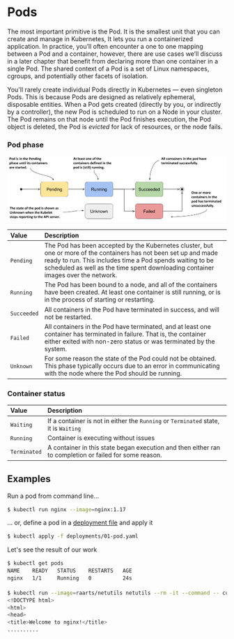 # Pods

The most important primitive is the Pod. It is the smallest unit that you can create and manage in Kubernetes, It lets you run a containerized application. In practice, you’ll often encounter a one to one mapping between a Pod and a container, however, there are use cases we’ll discuss in a later chapter that benefit from declaring more than one container in a single Pod. The shared context of a Pod is a set of Linux namespaces, cgroups, and potentially other facets of isolation.

You'll rarely create individual Pods directly in Kubernetes — even singleton Pods. This is because Pods are designed as relatively ephemeral, disposable entities. When a Pod gets created (directly by you, or indirectly by a controller), the new Pod is scheduled to run on a Node in your cluster. The Pod remains on that node until the Pod finishes execution, the Pod object is deleted, the Pod is *evicted* for lack of resources, or the node fails.

### Pod phase

![Pod Lifecycle](../images/pod-lifecycle.png)

| Value       | Description                                                  |
| :---------- | :----------------------------------------------------------- |
| `Pending`   | The Pod has been accepted by the Kubernetes cluster, but one or more of the containers has not been set up and made ready to run. This includes time a Pod spends waiting to be scheduled as well as the time spent downloading container images over the network. |
| `Running`   | The Pod has been bound to a node, and all of the containers have been created. At least one container is still running, or is in the process of starting or restarting. |
| `Succeeded` | All containers in the Pod have terminated in success, and will not be restarted. |
| `Failed`    | All containers in the Pod have terminated, and at least one container has terminated in failure. That is, the container either exited with non-zero status or was terminated by the system. |
| `Unknown`   | For some reason the state of the Pod could not be obtained. This phase typically occurs due to an error in communicating with the node where the Pod should be running. |

### Container status

| Value        | Description                                                  |
| :----------- | :----------------------------------------------------------- |
| `Waiting`    | If a container is not in either the `Running` or `Terminated` state, it is `Waiting` |
| `Running`    | Container is executing without issues                        |
| `Terminated` | A container in this state began execution and then either ran to completion or failed for some reason. |

## Examples

Run a pod from command line...

```bash
$ kubectl run nginx --image=nginx:1.17
```

... or, define a pod in a [deployment file](../deployments/01-pod.yaml) and apply it

```bash
$ kubectl apply -f deployments/01-pod.yaml
```

Let's see the result of our work

```bash
$ kubectl get pods
NAME    READY   STATUS    RESTARTS   AGE
nginx   1/1     Running   0          24s

$ kubectl run --image=raarts/netutils netutils --rm -it --command -- curl nginx
<!DOCTYPE html>
<html>
<head>
<title>Welcome to nginx!</title>
..........

```
